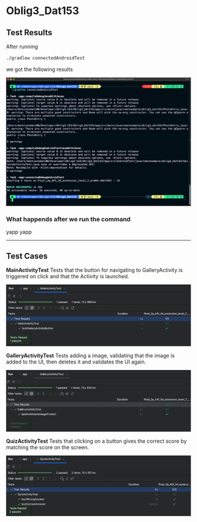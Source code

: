 # Oblig3_Dat153

## Test Results

After running

```sh
./gradlew connectedAndroidTest
```

we got the following results

<img src="./images/terminalResult.png" />

### What happends after we run the command

yapp yapp

<hr />

## Test Cases

**MainActivityTest**
Tests that the button for navigating to GalleryActivity is triggered
on click and that the Activity is launched.

<img src="./images/MainActivityTest.png" />

<br />

**GalleryActivityTest**
Tests adding a image, validating that the image is added to the UI,
then deletes it and validates the UI again.

<img src="./images/GalleryActivityTest.png" />

<br />

**QuizActivityTest**
Tests that clicking on a button gives the correct score by matching
the score on the screen.

<img src="./images/QuizActivityTest.png" />
